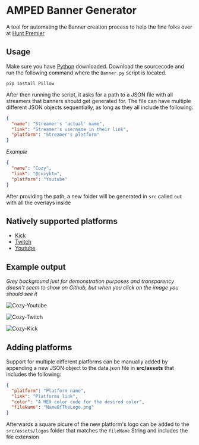# AMPED Banner Generator
A tool for automating the Banner creation process to help the fine folks over at [Hunt Premier](https://twitter.com/THEHUNTorg)

## Usage
Make sure you have [Python](https://www.python.org/) downloaded. Download the sourcecode and run the following command where the `Banner.py` script is located.
```
pip install Pillow
```

After then running the script, it asks for a path to a JSON file with all streamers that banners should get generated for. The file can have multiple different JSON objects sequentially, as long as they all include the following:
```json
{
  "name": "Streamer's 'actual' name",
  "link": "Streamer's username in their link",
  "platform": "Streamer's platform"
}
```
*Example*
```json
{
  "name": "Cozy",
  "link": "@cozybtw",
  "platform": "Youtube"
}
```
After providing the path, a new folder will be generated in `src` called `out` with all the overlays inside

## Natively supported platforms
- [Kick](https://kick.com)
- [Twitch](https://twitch.tv)
- [Youtube](https://youtube.com)

## Example output
*Grey background just for demonstration purposes and transparency doesn't seem to show on Github, but when you click on the image you should see it*

![Cozy-Youtube](https://github.com/ogruendel/AMPED_Banner_Generator/assets/45913260/177f2fa6-a4e5-4ac2-a015-a44d6ab09a62)

![Cozy-Twitch](https://github.com/ogruendel/AMPED_Banner_Generator/assets/45913260/bbf320d2-0efc-45b2-aeb1-a651fbd71f4f)

![Cozy-Kick](https://github.com/ogruendel/AMPED_Banner_Generator/assets/45913260/1ea90628-3573-46aa-93e2-2f83d570ac25)

## Adding platforms
Support for multiple different platforms can be manually added by appending a new JSON object to the data.json file in **src/assets** that includes the following:
```json
{
  "platform": "Platform name",
  "link": "Platforms link",
  "color": "A HEX color code for the desired color",
  "fileName": "NameOfTheLogo.png"
}
```
Afterwards a square picure of the new platform's logo can be added to the `src/assets/logos` folder that matches the `fileName` String and includes the file extension
